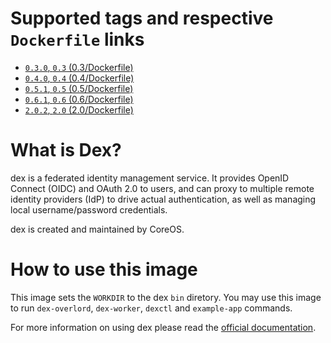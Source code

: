 # Supported tags and respective `Dockerfile` links

* [`0.3.0`, `0.3` (0.3/Dockerfile)](https://github.com/sticksnleaves/docker-dex/blob/c2decd41f8d53bc2d5698353160d7669bcb8a7e0/Dockerfile)
* [`0.4.0`, `0.4` (0.4/Dockerfile)](https://github.com/sticksnleaves/docker-dex/blob/543bdee7c7d83c073bec144434c1e603f092a3d4/Dockerfile)
* [`0.5.1`, `0.5` (0.5/Dockerfile)](https://github.com/sticksnleaves/docker-dex/blob/b0f7a49be3aa4b7515ab2f86bc70b8ccc25817a8/Dockerfile)
* [`0.6.1`, `0.6` (0.6/Dockerfile)](https://github.com/sticksnleaves/docker-dex/blob/80917106361c2d33a075483dbb73b6bf6d4f7990/Dockerfile)
* [`2.0.2`, `2.0` (2.0/Dockerfile)](https://github.com/sticksnleaves/docker-dex/blob/77dfccb7ecddd35ffe8b26fda98d0484a99344da/Dockerfile)

# What is Dex?

dex is a federated identity management service. It provides OpenID Connect (OIDC) and OAuth 2.0 to users, and can proxy to multiple remote identity providers (IdP) to drive actual authentication, as well as managing local username/password credentials.

dex is created and maintained by CoreOS.

# How to use this image

This image sets the `WORKDIR` to the dex `bin` diretory. You may use this image to run `dex-overlord`, `dex-worker`, `dexctl` and `example-app` commands.

For more information on using dex please read the [official documentation](https://github.com/coreos/dex/tree/master/Documentation).
